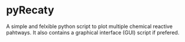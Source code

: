# pyRecaty
A simple and felxible python script to plot multiple chemical reactive pahtways. It also contains a graphical interface (GUI) script if prefered. 
